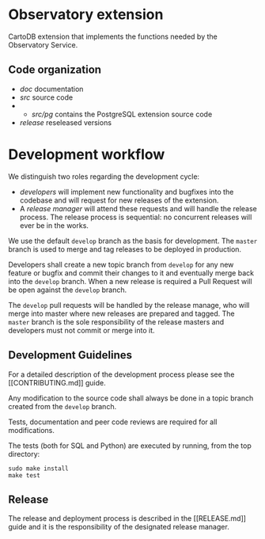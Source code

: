 # Observatory extension

CartoDB extension that implements the functions needed by the Observatory Service.

## Code organization

* *doc* documentation
* *src* source code
* - *src/pg* contains the PostgreSQL extension source code
* *release* reseleased versions

# Development workflow

We distinguish two roles regarding the development cycle:

* *developers* will implement new functionality and bugfixes into
  the codebase and will request for new releases of the extension.
* A *release manager* will attend these requests and will handle
  the release process. The release process is sequential:
  no concurrent releases will ever be in the works.

We use the default `develop` branch as the basis for development.
The `master` branch is used to merge and tag releases to be
deployed in production.

Developers shall create a new topic branch from `develop` for any new feature
or bugfix and commit their changes to it and eventually merge back into
the `develop` branch. When a new release is required a Pull Request
will be open against the `develop` branch.

The `develop` pull requests will be handled by the release manage,
who will merge into master where new releases are prepared and tagged.
The `master` branch is the sole responsibility of the release masters
and developers must not commit or merge into it.

## Development Guidelines

For a detailed description of the development process please see
the [[CONTRIBUTING.md]] guide.

Any modification to the source code
shall always be done in a topic branch created from the `develop` branch.

Tests, documentation and peer code reviews are required for all
modifications.

The tests (both for SQL and Python) are executed by running,
from the top directory:

```
sudo make install
make test
```
## Release

The release and deployment process is described in the
[[RELEASE.md]] guide and it is the responsibility of the designated
release manager.
